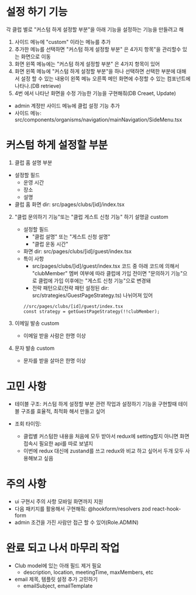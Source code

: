 # 설정 하기 기능

각 클럽 별로 "커스텀 하게 설정할 부분"을 아래 기능을 설정하는 기능을 만들려고 해

1. 사이드 메뉴에 "custom" 이라는 메뉴를 추가
2. 추가한 메뉴를 선택하면 "커스텀 하게 설정할 부분" 은 4가지 항목"을 관리할수 있는 화면으로 이동
3. 화면 왼쪽 메뉴에는 "커스텀 하게 설정할 부분" 은 4가지 항목이 있어
4. 화면 왼쪽 메뉴에 "커스텀 하게 설정할 부분"을 하나 선택하면 선택한 부분에 대해서 설정 할 수 있는 내용이 왼쪽 메뉴 오른쪽 메인 화면에 수정할 수 있는 컴포넌트에 나타나.(DB retrieve)
5. 4번 에서 나타난 화면을 수정 가능한 기능을 구현해줘(DB Creaet, Update)

- admin 계정만 사이드 메뉴에 클럽 설정 기능 추가
- 사이드 메뉴: src/components/organisms/navigation/mainNavigation/SideMenu.tsx

# 커스텀 하게 설정할 부분

1. 클럽 홈 설명 부분

- 설정할 필드
  - 운영 시간
  - 장소
  - 설명
- 클럽 홈 화면 dir: src/pages/clubs/[id]/index.tsx

2. "클럽 문의하기 기능"또는 "클럽 게스트 신청 기능" 하기 설명글 custom

   - 설정할 필드
     - "클럽 설명" 또는 "게스트 신청 설명"
     - "클럽 운동 시간"
   - 화면 dir: src/pages/clubs/[id]/guest/index.tsx
   - 특이 사항
     - src/pages/clubs/[id]/guest/index.tsx 코드 중 아래 코드에 의해서 "clubMember" 멤버 여부에 따라
       클럽에 가입 전이면 "문의하기 기능"으로 클럽에 가입 이후에는 "게스트 신청 기능"으로 변경돼
     - 전략 패턴으로(전략 패턴 설정된 dir: src/strategies/GuestPageStrategy.ts) 나뉘어져 있어
     ```
     //src/pages/clubs/[id]/guest/index.tsx
     const strategy = getGuestPageStrategy(!!clubMember);
     ```

3. 이메일 발송 custom
   - 이메일 받을 사람은 한명 이상
4. 문자 발송 custom
   - 문자를 받을 살마은 한명 이상

# 고민 사항

- 테이블 구조: 커스텀 하게 설정할 부분 관련 작업과 설정하기 기능을 구현할때 테이블 구조를 효율적, 최적화 해서 만들고 싶어

- 조회 타이밍:
  - 클럽별 커스텀한 내용을 처음에 모두 받아서 redux에 setting할지 아니면 화면 접속시 필요한 api를 따로 보낼지
  - 이번에 redux 대신에 zustand를 쓰고 redux와 비교 하고 싶어서 두개 모두 사용해보고 싶음

# 주의 사항

- ui 구현시 주의 사항 모바일 화면까지 지원
- 다음 패키지를 활용해서 구현해줘: @hookform/resolvers zod react-hook-form
- admin 조건을 가진 사람만 접근 할 수 있어(Role.ADMIN)

# 완료 되고 나서 마무리 작업

- Club model에 있는 아래 필드 제거 필요
  - description, location, meetingTime, maxMembers, etc
- email 제목, 템플릿 설정 추가 고민하기
  - emailSubject, emailTemplate
